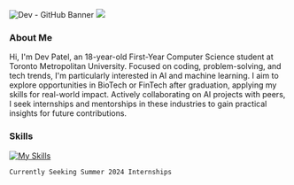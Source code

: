 
<!--
**devp19/devp19** is a ✨ _special_ ✨ repository because its `README.md` (this file) appears on your GitHub profile.

Here are some ideas to get you started:

- 🔭 I’m currently working on ...
- 🌱 I’m currently learning ...
- 👯 I’m looking to collaborate on ...
- 🤔 I’m looking for help with ...
- 💬 Ask me about ...
- 📫 How to reach me: ...
- 😄 Pronouns: ...
- ⚡ Fun fact: ...
-->
![Dev - GitHub Banner](https://github.com/devp19/devp19/assets/146687531/421a5f8b-1057-488a-9b6b-5724e4ccb2e2)
![](https://komarev.com/ghpvc/?username=devp19&style=for-the-badge&color=c7bfaf)


### About Me
Hi, I'm Dev Patel, an 18-year-old First-Year Computer Science student at Toronto Metropolitan University. Focused on coding, problem-solving, and tech trends, I'm particularly interested in AI and machine learning. I aim to explore opportunities in BioTech or FinTech after graduation, applying my skills for real-world impact. Actively collaborating on AI projects with peers, I seek internships and mentorships in these industries to gain practical insights for future contributions.

### Skills
[![My Skills](https://skillicons.dev/icons?i=js,html,css,python,java,nodejs,bootstrap)](https://skillicons.dev)

```
Currently Seeking Summer 2024 Internships
```

